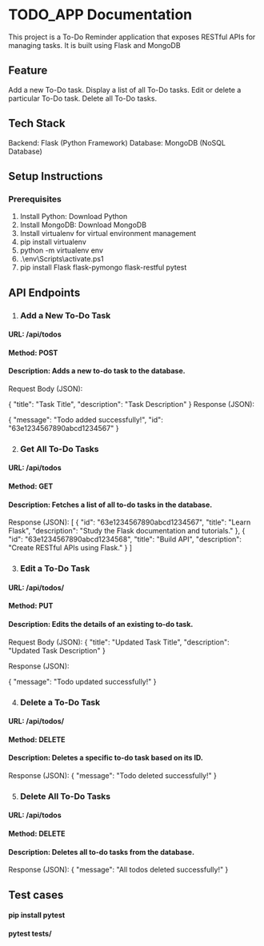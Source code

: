# TODO_APP Documentation
This project is a To-Do Reminder application that exposes RESTful APIs for managing tasks. It is built using Flask and MongoDB


## Feature
Add a new To-Do task.
Display a list of all To-Do tasks.
Edit or delete a particular To-Do task.
Delete all To-Do tasks.

## Tech Stack
Backend: Flask (Python Framework)
Database: MongoDB (NoSQL Database)

## Setup Instructions
### Prerequisites
1. Install Python: Download Python
2. Install MongoDB: Download MongoDB
3. Install virtualenv for virtual environment management
4. pip install virtualenv
5. python -m virtualenv env
6. .\env\Scripts\activate.ps1    
7. pip install Flask flask-pymongo flask-restful pytest


## API Endpoints
1. ### Add a New To-Do Task
#### URL: /api/todos
#### Method: POST
#### Description: Adds a new to-do task to the database.

Request Body (JSON):

{
    "title": "Task Title",
    "description": "Task Description"
}
Response (JSON):

{
    "message": "Todo added successfully!",
    "id": "63e1234567890abcd1234567"
}

2. ### Get All To-Do Tasks
#### URL: /api/todos
#### Method: GET
#### Description: Fetches a list of all to-do tasks in the database.

Response (JSON):
[
    {
        "id": "63e1234567890abcd1234567",
        "title": "Learn Flask",
        "description": "Study the Flask documentation and tutorials."
    },
    {
        "id": "63e1234567890abcd1234568",
        "title": "Build API",
        "description": "Create RESTful APIs using Flask."
    }
]

3.  ### Edit a To-Do Task
#### URL: /api/todos/<id>
#### Method: PUT
#### Description: Edits the details of an existing to-do task.

Request Body (JSON):
{
    "title": "Updated Task Title",
    "description": "Updated Task Description"
}

Response (JSON):

{
    "message": "Todo updated successfully!"
}


4. ### Delete a To-Do Task
#### URL: /api/todos/<id>
#### Method: DELETE
#### Description: Deletes a specific to-do task based on its ID.

Response (JSON):
{
    "message": "Todo deleted successfully!"
}

5. ### Delete All To-Do Tasks
#### URL: /api/todos
#### Method: DELETE
#### Description: Deletes all to-do tasks from the database.

Response (JSON):
{
    "message": "All todos deleted successfully!"
}



## Test cases
#### pip install pytest
#### pytest tests/
